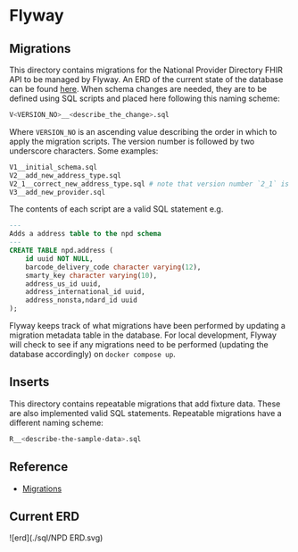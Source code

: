 # Flyway

## Migrations

This directory contains migrations for the National Provider Directory FHIR API to be managed by Flyway. An ERD of the current state of the database can be found [here](https://lucid.app/lucidchart/5dee1836-3504-4a2a-b451-a5a70a124ef0/edit?beaconFlowId=F150B15AB3ECFD81&invitationId=inv_f541bf50-8a81-4c11-8532-39bd634fd2bb&page=0_0#).
When schema changes are needed, they are to be defined using SQL scripts and placed here following this naming scheme:

```bash
V<VERSION_NO>__<describe_the_change>.sql
```

Where `VERSION_NO` is an ascending value describing the order in which to apply the migration scripts. The version number
is followed by two underscore characters. Some examples:

```bash
V1__initial_schema.sql
V2__add_new_address_type.sql
V2_1__correct_new_address_type.sql # note that version number `2_1` is OK!
V3__add_new_provider.sql
```

The contents of each script are a valid SQL statement e.g.

```sql
---
Adds a address table to the npd schema
---
CREATE TABLE npd.address (
    id uuid NOT NULL,
    barcode_delivery_code character varying(12),
    smarty_key character varying(10),
    address_us_id uuid,
    address_international_id uuid,
    address_nonsta,ndard_id uuid
);
```

Flyway keeps track of what migrations have been performed by updating a migration metadata table in the database. 
For local development, Flyway will check to see if any migrations need to be performed (updating the database accordingly) 
on `docker compose up`.

## Inserts

This directory contains repeatable migrations that add fixture data. These are also implemented valid SQL statements.
Repeatable migrations have a different naming scheme:

```bash
R__<describe-the-sample-data>.sql
```

## Reference

- [Migrations](https://documentation.red-gate.com/fd/migrations-271585107.html)

## Current ERD
![erd](./sql/NPD ERD.svg)